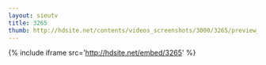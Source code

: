 ```yaml
---
layout: sieutv
title: 3265
thumb: http://hdsite.net/contents/videos_screenshots/3000/3265/preview_360p.mp4.jpg
---
```

{% include iframe src='http://hdsite.net/embed/3265' %}
 
